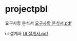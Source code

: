 # projectpbl


요구사항 분석서  [요구사항 분석서.pdf](https://github.com/rdridrid/projectpbl/files/10100967/default.pdf)

ui 설계서  [UI 설계서.pdf](https://github.com/rdridrid/projectpbl/files/10100968/UI.pdf)

